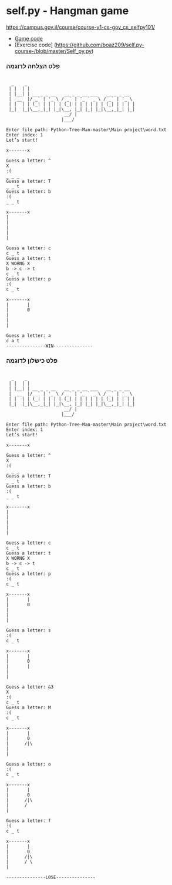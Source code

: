 # self.py - Hangman game
https://campus.gov.il/course/course-v1-cs-gov_cs_selfpy101/

* [Game code](https://github.com/boaz209/self.py-course-/blob/master/Tree_man_game.py)
* [Exercise code] (https://github.com/boaz209/self.py-course-/blob/master/Self_py.py)

### פלט הצלחה לדוגמה

```

  _    _
 | |  | |
 | |__| | __ _ _ __   __ _ _ __ ___   __ _ _ __
 |  __  |/ _` | '_ \ / _` | '_ ` _ \ / _` | '_ \
 | |  | | (_| | | | | (_| | | | | | | (_| | | | |
 |_|  |_|\__,_|_| |_|\__, |_| |_| |_|\__,_|_| |_|
                      __/ |
                     |___/

Enter file path: Python-Tree-Man-master\Main project\word.txt
Enter index: 1
Let’s start!

x-------x

Guess a letter: ^
X
:(
_ _ _
Guess a letter: T
_ _ t 
Guess a letter: b
:(
_ _ t

x-------x
|
|
|
|
|

Guess a letter: c
c _ t 
Guess a letter: t
X WORNG X
b -> c -> t
c _ t
Guess a letter: p
:(
c _ t

x-------x
|       |
|       0
|
|
|

Guess a letter: a
c a t
---------------WIN---------------

```





### פלט כישלון לדוגמה

```

  _    _
 | |  | |
 | |__| | __ _ _ __   __ _ _ __ ___   __ _ _ __
 |  __  |/ _` | '_ \ / _` | '_ ` _ \ / _` | '_ \
 | |  | | (_| | | | | (_| | | | | | | (_| | | | |
 |_|  |_|\__,_|_| |_|\__, |_| |_| |_|\__,_|_| |_|
                      __/ |
                     |___/

Enter file path: Python-Tree-Man-master\Main project\word.txt
Enter index: 1
Let’s start!

x-------x

Guess a letter: ^
X
:(
_ _ _
Guess a letter: T
_ _ t 
Guess a letter: b
:(
_ _ t

x-------x
|
|
|
|
|

Guess a letter: c
c _ t 
Guess a letter: t
X WORNG X
b -> c -> t
c _ t
Guess a letter: p
:(
c _ t

x-------x
|       |
|       0
|
|
|

Guess a letter: s
:(
c _ t

x-------x
|       |
|       0
|       |
|
|

Guess a letter: &3
X
:(
c _ t
Guess a letter: M
:(
c _ t

x-------x
|       |
|       0
|      /|\
|
|

Guess a letter: o
:(
c _ t

x-------x
|       |
|       0
|      /|\
|      /
|

Guess a letter: f
:(
c _ t

x-------x
|       |
|       0
|      /|\
|      / \
|

---------------LOSE---------------
```
